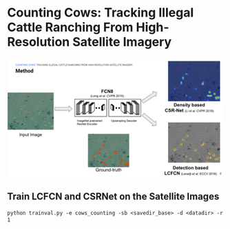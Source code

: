 # Counting Cows: Tracking Illegal Cattle Ranching From High-Resolution Satellite Imagery

![](results/cows.png)

## Train LCFCN and CSRNet on the Satellite Images

```
python trainval.py -e cows_counting -sb <savedir_base> -d <datadir> -r 1
```
